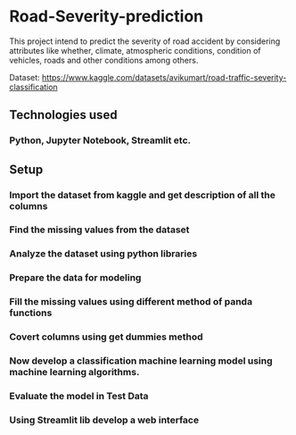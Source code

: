 # Road-Severity-prediction

This project intend to predict the severity of road accident by considering attributes like whether, climate, atmospheric conditions, condition of vehicles, roads and other conditions among others.

Dataset: https://www.kaggle.com/datasets/avikumart/road-traffic-severity-classification

## Technologies used 
### Python, Jupyter Notebook, Streamlit etc.

## Setup
### Import the dataset from kaggle and get description of all the columns
### Find the missing values from the dataset
### Analyze  the dataset using python libraries
### Prepare the data for modeling
### Fill the missing values using different method of panda functions
### Covert columns using get dummies method
### Now develop a classification machine learning model using machine learning algorithms.
### Evaluate the model in Test Data
### Using Streamlit lib develop a web interface




